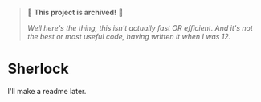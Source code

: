 > 🚩 **This project is archived!** 🚩
> 
> *Well here's the thing, this isn't actually fast OR efficient. And it's not the best or most useful code, having written it when I was 12.*

# Sherlock

I'll make a readme later.
